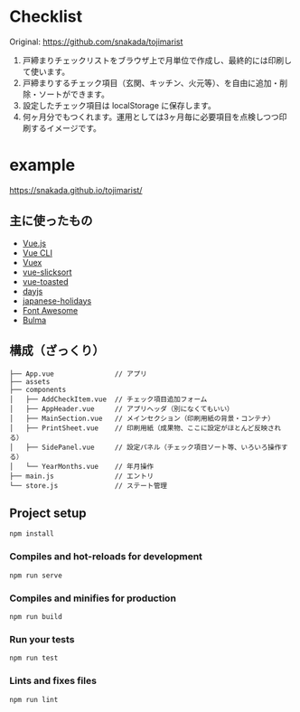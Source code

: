 # Checklist

Original: https://github.com/snakada/tojimarist

1. 戸締まりチェックリストをブラウザ上で月単位で作成し、最終的には印刷して使います。
2. 戸締まりするチェック項目（玄関、キッチン、火元等）、を自由に追加・削除・ソートができます。
3. 設定したチェック項目は localStorage に保存します。
4. 何ヶ月分でもつくれます。運用としては3ヶ月毎に必要項目を点検しつつ印刷するイメージです。

# example

https://snakada.github.io/tojimarist/

## 主に使ったもの

* [Vue.js](https://jp.vuejs.org/index.html)
* [Vue CLI](https://cli.vuejs.org/)
* [Vuex](https://vuex.vuejs.org/ja/guide/)
* [vue-slicksort](https://www.npmjs.com/package/vue-slicksort)
* [vue-toasted](https://www.npmjs.com/package/vue-toasted)
* [dayjs](https://github.com/iamkun/dayjs)
* [japanese-holidays](https://www.npmjs.com/package/japanese-holidays)
* [Font Awesome](https://fontawesome.com/)
* [Bulma](https://bulma.io/)

## 構成（ざっくり）

```
├── App.vue               // アプリ
├── assets
├── components
│   ├── AddCheckItem.vue  // チェック項目追加フォーム
│   ├── AppHeader.vue     // アプリヘッダ（別になくてもいい）
│   ├── MainSection.vue   // メインセクション（印刷用紙の背景・コンテナ）
│   ├── PrintSheet.vue    // 印刷用紙（成果物、ここに設定がほとんど反映される）
│   ├── SidePanel.vue     // 設定パネル（チェック項目ソート等、いろいろ操作する）
│   └── YearMonths.vue    // 年月操作
├── main.js               // エントリ
└── store.js              // ステート管理
```

## Project setup
```
npm install
```

### Compiles and hot-reloads for development
```
npm run serve
```

### Compiles and minifies for production
```
npm run build
```

### Run your tests
```
npm run test
```

### Lints and fixes files
```
npm run lint
```
